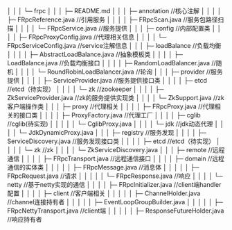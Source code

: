 │    │    │                  └─ frpc
│    │    │                         ├─ README.md
│    │    │                         ├─ annotation                                                                //核心注解
│    │    │                         │    ├─ FRpcReference.java                                              //引用服务
│    │    │                         │    ├─ FRpcScan.java                                                      //服务包路径扫描
│    │    │                         │    └─ FRpcService.java                                                  //服务提供
│    │    │                         ├─ config 																	  //内部配置类
│    │    │                         │    ├─ FRpcProxyConfig.java                                         //代理相关信息
│    │    │                         │    └─ FRpcServiceConfig.java                                      //service注解信息
│    │    │                         ├─ loadBalance                                                             //负载均衡
│    │    │                         │    ├─ AbstractLoadBalance.java                                   //抽象模板类
│    │    │                         │    ├─ LoadBalance.java                                                 //负载均衡接口
│    │    │                         │    ├─ RandomLoadBalancer.java								   //随机
│    │    │                         │    └─ RoundRobinLoadBalancer.java                            //轮询
│    │    │                         ├─ provider                                                                    //服务提供
│    │    │                         │    ├─ ServiceProvider.java                                             //服务提供接口类
│    │    │                         │    ├─ etcd                                                                        //etcd（待实现）
│    │    │                         │    └─ zk                                                                           //zookeeper
│    │    │                         │           ├─ ZkServiceProvider.java                                  //zk的服务提供实现类
│    │    │                         │           └─ ZkSupport.java                                               //zk客户端操作类
│    │    │                         ├─ proxy                                                                          //代理相关
│    │    │                         │    ├─ FRpcProxy.java                                                        //代理相关的接口类
│    │    │                         │    ├─ ProxyFactory.java                                                     //代理工厂
│    │    │                         │    ├─ cglib                                                                          //cglib(待实现)
│    │    │                         │    │    └─ CglibProxy.java
│    │    │                         │    └─ jdk                                                                             //jdk动态代理
│    │    │                         │           └─ JdkDynamicProxy.java
│    │    │                         ├─ registry																		//服务发现
│    │    │                         │    ├─ ServiceDiscovery.java                                              //服务发现接口类
│    │    │                         │    ├─ etcd                                                                           //etcd（待实现）
│    │    │                         │    └─ zk                                                                              //zk
│    │    │                         │           └─ ZkServiceDiscovery.java
│    │    │                         ├─ remote                                                                          //远程通信
│    │    │                         │    ├─ FRpcTransport.java                                                   //远程通信接口
│    │    │                         │    ├─ domain                                                                       //远程通信的实体类
│    │    │                         │    │    ├─ FRpcMessage.java                                                  //消息体
│    │    │                         │    │    ├─ FRpcRequest.java						                           //请求
│    │    │                         │    │    └─ FRpcResponse.java                                                 //响应
│    │    │                         │    └─ netty                                                                            //基于netty实现的通信
│    │    │                         │           ├─ FRpcInitializer.java                                                    //client端handler配置
│    │    │                         │           ├─ client                                                                           //客户端相关
│    │    │                         │           │    ├─ ChannelHolder.java                                                    //channel连接持有者
│    │    │                         │           │    ├─ EventLoopGroupBuilder.java
│    │    │                         │           │    ├─ FRpcNettyTransport.java                                            //client端
│    │    │                         │           │    ├─ ResponseFutureHolder.java                                        //响应持有者